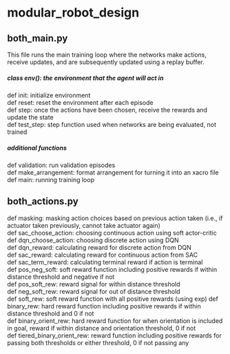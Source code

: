 # modular_robot_design
## both_main.py  
This file runs the main training loop where the networks make actions, receive updates, and are subsequently updated using a replay buffer.  
##### class env(): the environment that the agent will act in  
def init: initialize environment  
def reset: reset the environment after each episode  
def step: once the actions have been chosen, receive the rewards and update the state  
def test_step: step function used when networks are being evaluated, not trained  

##### additional functions
def validation: run validation episodes  
def make_arrangement: format arrangement for turning it into an xacro file  
def main: running training loop  

## both_actions.py
def masking: masking action choices based on previous action taken (i.e., if actuator taken previously, cannot take actuator again)  
def sac_choose_action: choosing continuous action using soft actor-critic  
def dqn_choose_action: choosing discrete action using DQN  
def dqn_reward: calculating reward for discrete action from DQN  
def sac_reward: calculating reward for continuous action from SAC  
def sac_term_reward: calculating terminal reward if action is terminal  
def pos_neg_soft: soft reward function including positive rewards if within distance threshold and negative if not  
def pos_soft_rew: reward signal for within distance threshold  
def neg_soft_rew: reward signal for out of distance threshold  
def soft_rew: soft reward function with all positive rewards (using exp)
def binary_rew: hard reward function including positive rewards if within distance threshold and 0 if not  
def binary_orient_rew: hard reward function for when orientation is included in goal, reward if within distance and orientation threshold, 0 if not  
def tiered_binary_orient_rew: reward function including positive rewards for passing both thresholds or either threshold, 0 if not passing any 

